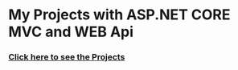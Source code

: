 <h1>My Projects with ASP.NET CORE MVC and WEB Api</h1>

<h3>
  <a href="https://github.com/YaniLozanov/Educational-projects">
    Click here to see the Projects
  </a>
</h3>
